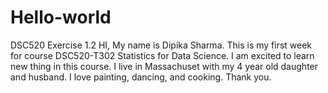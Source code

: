 # Hello-world
DSC520 Exercise 1.2
HI, My name is Dipika Sharma. This is my first week for course DSC520-T302 Statistics for Data Science. I am excited to learn new thing in this course.
I live in Massachuset with my 4 year old daughter and husband. I love painting, dancing, and cooking.
Thank you.
